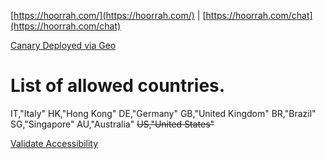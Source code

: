 
[https://hoorrah.com/](https://hoorrah.com/) | [https://hoorrah.com/chat](https://hoorrah.com/chat)

[Canary Deployed via Geo](http://nginx.org/en/docs/http/ngx_http_geo_module.html)


# List of allowed countries.
IT,"Italy"
HK,"Hong Kong"
DE,"Germany"
GB,"United Kingdom"
BR,"Brazil"
SG,"Singapore"
AU,"Australia"
~~US,"United States"~~

[Validate Accessibility](https://geopeeker.com/fetch/?url=https://hoorrah.com/)
